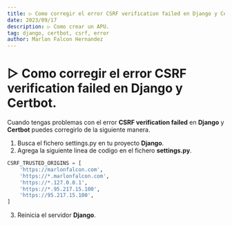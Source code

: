 ```yaml
---
title: ▷ Como corregir el error CSRF verification failed en Django y Certbot.
date: 2023/09/17
description: ▷ Como crear un APU.
tag: django, certbot, csrf, error
author: Marlon Falcon Hernandez
---
```


# ▷ Como corregir el error CSRF verification failed en Django y Certbot.
Cuando tengas problemas con el error **CSRF verification failed** en **Django** y **Certbot** puedes corregirlo de la siguiente manera.

1. Busca el fichero settings.py en tu proyecto **Django**.
2. Agrega la siguiente linea de codigo en el fichero **settings.py**.

```python
CSRF_TRUSTED_ORIGINS = [
    'https://marlonfalcon.com',
    'https://*.marlonfalcon.com',
    'https://*.127.0.0.1',
    'https://*.95.217.15.100',
    'https://95.217.15.100',
]
```

3. Reinicia el servidor **Django**.